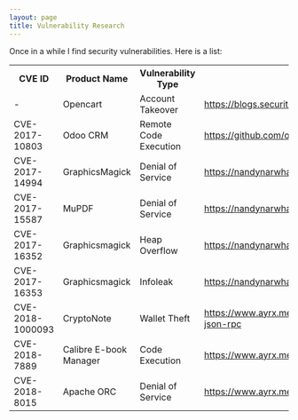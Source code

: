 ```yaml
---
layout: page
title: Vulnerability Research
---
```


Once in a while I find security vulnerabilities. Here is a list:

<table>
    <tr>
        <th>CVE ID</th>
        <th>Product Name</th>
        <th>Vulnerability Type</th>
        <th>Link</th>
    </tr>
    <tr>
        <td>-</td>
        <td>Opencart</td>
        <td>Account Takeover</td>
        <td><a href="https://blogs.securiteam.com/index.php/archives/3022">
            https://blogs.securiteam.com/index.php/archives/3022
        </a></td>
    </tr>
    <tr>
        <td>CVE-2017-10803</td>
        <td>Odoo CRM</td>
        <td>Remote Code Execution</td>
        <td><a href="https://github.com/odoo/odoo/issues/17898">
            https://github.com/odoo/odoo/issues/17898
        </a></td>
    </tr>
    <tr>
        <td>CVE-2017-14994</td>
        <td>GraphicsMagick</td>
        <td>Denial of Service</td>
        <td><a href="https://nandynarwhals.org/CVE-2017-14994/">
            https://nandynarwhals.org/CVE-2017-14994/
        </a></td>
    </tr>
    <tr>
        <td>CVE-2017-15587</td>
        <td>MuPDF</td>
        <td>Denial of Service</td>
        <td><a href="https://nandynarwhals.org/CVE-2017-15587/">
            https://nandynarwhals.org/CVE-2017-15587/
        </a></td>
    </tr>
    <tr>
        <td>CVE-2017-16352</td>
        <td>Graphicsmagick</td>
        <td>Heap Overflow</td>
        <td><a href="https://nandynarwhals.org/CVE-2017-16352/">
            https://nandynarwhals.org/CVE-2017-16352/
        </a></td>
    </tr>
    <tr>
        <td>CVE-2017-16353</td>
        <td>Graphicsmagick</td>
        <td>Infoleak</td>
        <td><a href="https://nandynarwhals.org/CVE-2017-16353/">
            https://nandynarwhals.org/CVE-2017-16353/
        </a></td>
    </tr>
    <tr>
        <td>CVE-2018-1000093</td>
        <td>CryptoNote</td>
        <td>Wallet Theft</td>
        <td><a href="/cryptonote-unauthenticated-json-rpc">
	    https://www.ayrx.me/cryptonote-unauthenticated-json-rpc
        </a></td>
    </tr>
    <tr>
        <td>CVE-2018-7889</td>
        <td>Calibre E-book Manager</td>
        <td>Code Execution</td>
        <td><a href="/CVE-2018-7889">
	    https://www.ayrx.me/CVE-2018-7889
        </a></td>
    </tr>
    <tr>
        <td>CVE-2018-8015</td>
        <td>Apache ORC</td>
        <td>Denial of Service</td>
        <td><a href="/CVE-2018-8015">
	    https://www.ayrx.me/CVE-2018-8015
        </a></td>
    </tr>
</table>
